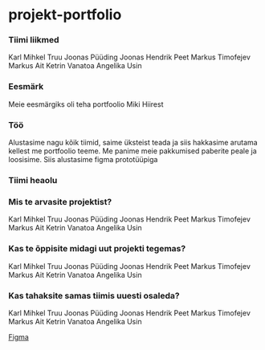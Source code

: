 # projekt-portfolio
### Tiimi liikmed
Karl Mihkel Truu
Joonas Püüding
Joonas Hendrik Peet
Markus Timofejev
Markus Ait
Ketrin Vanatoa
Angelika Usin

### Eesmärk
Meie eesmärgiks oli teha portfoolio Miki Hiirest

### Töö
Alustasime nagu kõik tiimid, saime üksteist teada ja siis hakkasime arutama kellest me portfoolio teeme. Me panime meie pakkumised paberite peale ja loosisime. Siis alustasime figma prototüüpiga

### Tiimi heaolu

### Mis te arvasite projektist?
Karl Mihkel Truu
Joonas Püüding
Joonas Hendrik Peet
Markus Timofejev
Markus Ait
Ketrin Vanatoa
Angelika Usin

### Kas te õppisite midagi uut projekti tegemas?
Karl Mihkel Truu
Joonas Püüding
Joonas Hendrik Peet
Markus Timofejev
Markus Ait
Ketrin Vanatoa
Angelika Usin

### Kas tahaksite samas tiimis uuesti osaleda?
Karl Mihkel Truu
Joonas Püüding
Joonas Hendrik Peet
Markus Timofejev
Markus Ait
Ketrin Vanatoa
Angelika Usin

[Figma](https://www.figma.com/files/team/1037688853642240855/MikiHiirePort?fuid=771654016519768350)
